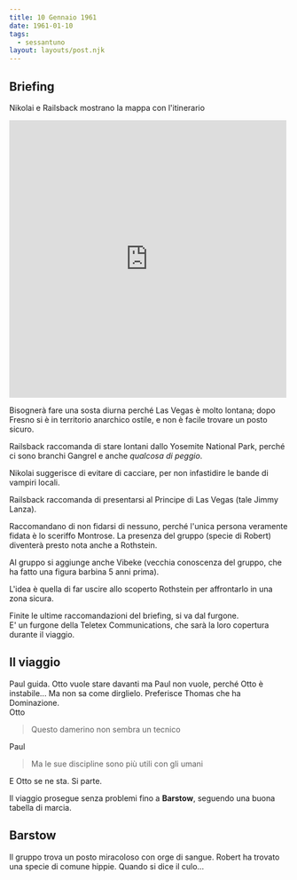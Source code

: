 ```yaml
---
title: 10 Gennaio 1961
date: 1961-01-10
tags:
  - sessantuno
layout: layouts/post.njk
---
```


## Briefing

Nikolai e Railsback mostrano la mappa con l'itinerario

<iframe src="https://www.google.com/maps/embed?pb=!1m28!1m12!1m3!1d6619930.361664076!2d-123.27031378517702!3d35.88851498922876!2m3!1f0!2f0!3f0!3m2!1i1024!2i768!4f13.1!4m13!3e0!4m5!1s0x80859a6d00690021%3A0x4a501367f076adff!2sSan+Francisco%2C+California%2C+Stati+Uniti!3m2!1d37.7749295!2d-122.4194155!4m5!1s0x80beb782a4f57dd1%3A0x3accd5e6d5b379a3!2sLas+Vegas%2C+Nevada%2C+Stati+Uniti!3m2!1d36.1699412!2d-115.1398296!5e0!3m2!1sit!2sit!4v1521565516044" width="500" height="500" frameborder="0" style="border:0" allowfullscreen></iframe>

Bisognerà fare una sosta diurna perché Las Vegas è molto lontana; dopo Fresno si è in territorio anarchico ostile, e non è facile trovare un posto sicuro.

Railsback raccomanda di stare lontani dallo Yosemite National Park, perché ci sono branchi Gangrel e anche *qualcosa di peggio*.

Nikolai suggerisce di evitare di cacciare, per non infastidire le bande di vampiri locali.

Railsback raccomanda di presentarsi al Principe di Las Vegas (tale Jimmy Lanza).  

Raccomandano di non fidarsi di nessuno, perché l'unica persona veramente fidata è lo sceriffo Montrose. La presenza del gruppo (specie di Robert) diventerà presto nota anche a Rothstein.  

Al gruppo si aggiunge anche Vibeke (vecchia conoscenza del gruppo, che ha fatto una figura barbina 5 anni prima).

L'idea è quella di far uscire allo scoperto Rothstein per affrontarlo in una zona sicura.

Finite le ultime raccomandazioni del briefing, si va dal furgone.  
E' un furgone della Teletex Communications, che sarà la loro copertura durante il viaggio.

## Il viaggio

Paul guida. Otto vuole stare davanti ma Paul non vuole, perché Otto è instabile... Ma non sa come dirglielo. Preferisce Thomas che ha Dominazione.  
Otto
> Questo damerino non sembra un tecnico

Paul
> Ma le sue discipline sono più utili con gli umani

E Otto se ne sta. Si parte.

Il viaggio prosegue senza problemi fino a **Barstow**, seguendo una buona tabella di marcia.  

## Barstow

Il gruppo trova un posto miracoloso con orge di sangue. Robert ha trovato una specie di comune hippie. Quando si dice il culo...
